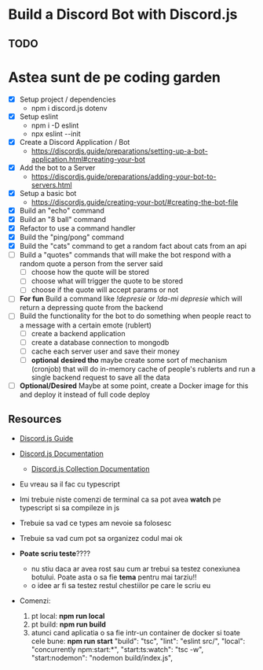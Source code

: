 # Build a Discord Bot with Discord.js

## TODO

# Astea sunt de pe coding garden
* [x] Setup project / dependencies
  * npm i discord.js dotenv
* [x] Setup eslint
  * npm i -D eslint
  * npx eslint --init
* [x] Create a Discord Application / Bot
  * https://discordjs.guide/preparations/setting-up-a-bot-application.html#creating-your-bot
* [x] Add the bot to a Server
  * https://discordjs.guide/preparations/adding-your-bot-to-servers.html
* [x] Setup a basic bot
  * https://discordjs.guide/creating-your-bot/#creating-the-bot-file
* [x] Build an "echo" command
* [x] Build an "8 ball" command
* [x] Refactor to use a command handler
* [x] Build the "ping/pong" command
* [x] Build the "cats" command to get a random fact about cats from an api
* [ ] Build a "quotes" commands that will make the bot respond with a random quote a person from the server said
  * [ ] choose how the quote will be stored
  * [ ] choose what will trigger the quote to be stored
  * [ ] choose if the quote will accept params or not
* [ ] **For fun** Build a command like *!depresie* or *!da-mi depresie* which will return a depressing quote from the backend
* [ ] Build the functionality for the bot to do something when people react to a message with a certain emote (rublert)
  * [ ] create a backend application
  * [ ] create a database connection to mongodb
  * [ ] cache each server user and save their money
  * [ ] **optional** **desired tho** maybe create some sort of mechanism (cronjob) that will do in-memory cache of people's rublerts and run a single backend request to save all the data
* [ ] **Optional/Desired** Maybe at some point, create a Docker image for this and deploy it instead of full code deploy
## Resources

* [Discord.js Guide](https://discordjs.guide/)
* [Discord.js Documentation](https://discord.js.org/#/docs/main/stable/general/welcome)
  * [Discord.js Collection Documentation](https://discord.js.org/#/docs/main/stable/class/Collection)

* Eu vreau sa il fac cu typescript
* Imi trebuie niste comenzi de terminal ca sa pot avea **watch** pe typescript si sa compileze in js
* Trebuie sa vad ce types am nevoie sa folosesc
* Trebuie sa vad cum pot sa organizez codul mai ok
* **Poate scriu teste**????
  * nu stiu daca ar avea rost sau cum ar trebui sa testez conexiunea botului. Poate asta o sa fie **tema** pentru mai tarziu!!
  * o idee ar fi sa testez restul chestiilor pe care le scriu eu
* Comenzi:
  1. pt local: **npm run local**
  2. pt build: **npm run build**
  3. atunci cand aplicatia o sa fie intr-un container de docker si toate cele bune: **npm run start**
  "build": "tsc",
    "lint": "eslint src/",
    "local": "concurrently npm:start:*",
    "start:ts:watch": "tsc -w",
    "start:nodemon": "nodemon build/index.js",